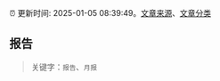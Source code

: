 :alarm_clock: 更新时间: 2025-01-05 08:39:49。[文章来源](/README.md)、[文章分类](/TAGS.md)

## 报告


> 关键字：`报告`、`月报`



